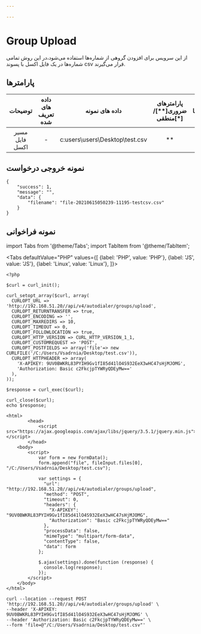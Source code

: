 ```yaml
---

---
```

# Group Upload

از این سرویس برای افزودن گروهی از شماره‌ها استفاده می‌شود،در این روش تمامی شماره‌ها در یک فایل اکسل با پسوند csv قرار می‌گیرند.

## پارامتر‌ها
|     توضیحات    | داده های تعریف شده |         داده های نمونه         | پارامترهای ضروری[**]/منطقی[*] | پارامترها |
|:--------------:|:------------------:|:------------------------------:|:----------------------:|:---------:|
| مسیر فایل اکسل |          -         | c:users\users\Desktop\test.csv |           **           |    file   |

## نمونه خروجی درخواست

```shell
{
    "success": 1,
    "message": "",
    "data": {
        "filename": "file-20210615050239-11195-testcsv.csv"
    }
}
```


## نمونه فراخوانی

import Tabs from '@theme/Tabs';
import TabItem from '@theme/TabItem';

<Tabs
    defaultValue="PHP"
    values={[
        {label: 'PHP', value: 'PHP'},
        {label: 'JS', value: 'JS'},
		{label: 'Linux', value: 'Linux'},
    ]}>
<TabItem value="PHP">


	<?php

	$curl = curl_init();

	curl_setopt_array($curl, array(
	  CURLOPT_URL => 'http://192.168.51.20//api/v4/autodialer/groups/upload',
	  CURLOPT_RETURNTRANSFER => true,
	  CURLOPT_ENCODING => '',
	  CURLOPT_MAXREDIRS => 10,
	  CURLOPT_TIMEOUT => 0,
	  CURLOPT_FOLLOWLOCATION => true,
	  CURLOPT_HTTP_VERSION => CURL_HTTP_VERSION_1_1,
	  CURLOPT_CUSTOMREQUEST => 'POST',
	  CURLOPT_POSTFIELDS => array('file'=> new CURLFILE('/C:/Users/Vsadrnia/Desktop/test.csv')),
	  CURLOPT_HTTPHEADER => array(
		'X-APIKEY: 9UV0BWKRL83PYIH9Gv1fI85d41lO4S932EeX3wHC47sHjMJOMG',
		'Authorization: Basic c2FkcjpTYWRyQDEyMw=='
	  ),
	));

	$response = curl_exec($curl);

	curl_close($curl);
	echo $response;



</TabItem>
<TabItem value="JS">

	
	<html>
			<head>
				<script src="https://ajax.googleapis.com/ajax/libs/jquery/3.5.1/jquery.min.js"></script>
			</head>
		<body>
			<script>
				var form = new FormData();
				form.append("file", fileInput.files[0], "/C:/Users/Vsadrnia/Desktop/test.csv");

				var settings = {
				  "url": "http://192.168.51.20//api/v4/autodialer/groups/upload",
				  "method": "POST",
				  "timeout": 0,
				  "headers": {
					"X-APIKEY": "9UV0BWKRL83PYIH9Gv1fI85d41lO4S932EeX3wHC47sHjMJOMG",
					"Authorization": "Basic c2FkcjpTYWRyQDEyMw=="
				  },
				  "processData": false,
				  "mimeType": "multipart/form-data",
				  "contentType": false,
				  "data": form
				};

				$.ajax(settings).done(function (response) {
				  console.log(response);
				});
			</script>
		</body>
	</html>
	

</TabItem>
<TabItem value="Linux">

	curl --location --request POST 'http://192.168.51.20//api/v4/autodialer/groups/upload' \
	--header 'X-APIKEY: 9UV0BWKRL83PYIH9Gv1fI85d41lO4S932EeX3wHC47sHjMJOMG' \
	--header 'Authorization: Basic c2FkcjpTYWRyQDEyMw==' \
	--form 'file=@"/C:/Users/Vsadrnia/Desktop/test.csv"'
	
</TabItem>
</Tabs>

